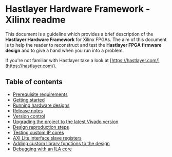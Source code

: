# Hastlayer Hardware Framework - Xilinx readme



This document is a guideline which provides a brief description of the **Hastlayer Hardware Framework** for Xilinx FPGAs. The aim of this document is to help the reader to reconstruct and test the **Hastlayer FPGA firmware design** and to give a hand when you run into a problem.

If you're not familiar with Hastlayer take a look at [https://hastlayer.com/](https://hastlayer.com/).


## Table of contents

- [Prerequisite requirements](Docs/Prerequisites.md)
- [Getting started](Docs/GettingStarted.md)
- [Running hardware designs](Docs/RunningHardwareDesigns.md)
- [Release notes](Docs/ReleaseNotes.md)
- [Version control](Docs/VersionControl.md)
- [Upgrading the project to the latest Vivado version](Docs/UpgradingToNewVivado.md)
- [Design reproduction steps](Docs/ReproductionSteps.md)
- [Testing custom IP cores](Docs/Testing.md)
- [AXI Lite interface slave registers](Docs/AxiSlaveRegisters.md)
- [Adding custom library functions to the design](Docs/CustomLibraryFunctions.md)
- [Debugging with an ILA core](Docs/IlaDebugging.md)
